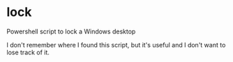 # lock
Powershell script to lock a Windows desktop

I don't remember where I found this script, but it's useful and I don't want to lose track of it.
